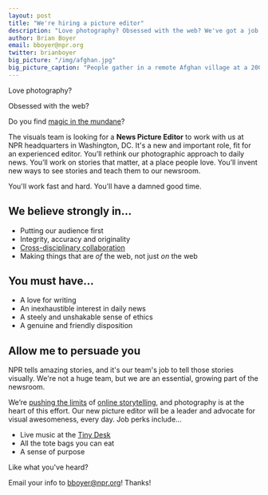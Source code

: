 ```yaml
---
layout: post
title: "We're hiring a picture editor"
description: "Love photography? Obsessed with the web? We've got a job for you."
author: Brian Boyer
email: bboyer@npr.org
twitter: brianboyer
big_picture: "/img/afghan.jpg"
big_picture_caption: "People gather in a remote Afghan village at a 2009 rally for president Hamid Karzai. David Gilkey/NPR"
---
```


Love photography?

Obsessed with the web?

Do you find [magic in the mundane](http://www.npr.org/2014/01/29/266757131/welcome-to-oil-country-a-modern-day-gold-rush-in-north-dakota)?

The visuals team is looking for a **News Picture Editor** to work with us at NPR headquarters in Washington, DC. It's a new and important role, fit for an experienced editor. You’ll rethink our photographic approach to daily news. You’ll work on stories that matter, at a place people love. You’ll invent new ways to see stories and teach them to our newsroom.

You'll work fast and hard. You'll have a damned good time.

## We believe strongly in...
- Putting our audience first
- Integrity, accuracy and originality
- [Cross-disciplinary collaboration](http://source.opennews.org/en-US/learning/how-and-why-cross-disciplinary-collaboration-rocks/)
- Making things that are *of* the web, not just *on* the web

## You must have...
- A love for writing
- An inexhaustible interest in daily news
- A steely and unshakable sense of ethics
- A genuine and friendly disposition

## Allow me to persuade you

NPR tells amazing stories, and it's our team's job to tell those stories visually. We're not a huge team, but we are an essential, growing part of the newsroom.

We’re [pushing the limits](http://apps.npr.org/tshirt/) of [online storytelling](http://apps.npr.org/wolves/), and photography is at the heart of this effort. Our new picture editor will be a leader and advocate for visual awesomeness, every day. Job perks include...

- Live music at the [Tiny Desk](http://www.npr.org/series/tiny-desk-concerts/)
- All the tote bags you can eat
- A sense of purpose

Like what you've heard?

Email your info to [bboyer@npr.org](mailto:bboyer@npr.org)! Thanks!



